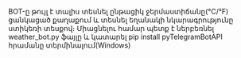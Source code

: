 BOT-ը թույլ է տալիս տեսնել ընթացիկ ջերմաստիճանը(°C/°F) ցանկացած քաղաքում և տեսնել եղանակի նկարագրությունը ստիկեռի տեսքով։
Միացնելու համար պետք է ներբեռնել weather_bot.py ֆայլը և կատարել pip install pyTelegramBotAPI հրամանը տերմինալում(Windows)
